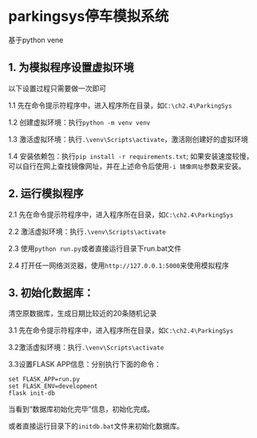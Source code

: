 # parkingsys停车模拟系统
基于python vene
## 1. 为模拟程序设置虚拟环境
以下设置过程只需要做一次即可

1.1 先在命令提示符程序中，进入程序所在目录，如`C:\ch2.4\ParkingSys`

1.2 创建虚拟环境：执行`python -m venv venv`

1.3 激活虚拟环境：执行`.\venv\Scripts\activate`，激活刚创建好的虚拟环境

1.4 安装依赖包：执行`pip install -r requirements.txt`; 如果安装速度较慢，可以自行在网上查找镜像网址，并在上述命令后使用`-i 镜像网址`参数来安装。

## 2. 运行模拟程序
2.1 先在命令提示符程序中，进入程序所在目录，如`C:\ch2.4\ParkingSys`

2.2 激活虚拟环境：执行`.\venv\Scripts\activate`

2.3 使用`python run.py`或者直接运行目录下run.bat文件

2.4 打开任一网络浏览器，使用`http://127.0.0.1:5000`来使用模拟程序

## 3. 初始化数据库：
清空原数据库，生成日期比较近的20条随机记录

3.1 先在命令提示符程序中，进入程序所在目录，如`C:\ch2.4\ParkingSys`

3.2激活虚拟环境：执行`.\venv\Scripts\activate`

3.3设置FLASK APP信息：分别执行下面的命令：
```
set FLASK_APP=run.py
set FLASK_ENV=development
flask init-db
```
当看到“数据库初始化完毕”信息，初始化完成。

或者直接运行目录下的`initdb.bat`文件来初始化数据库。
